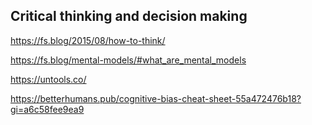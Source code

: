 ## Critical thinking and decision making

https://fs.blog/2015/08/how-to-think/

https://fs.blog/mental-models/#what_are_mental_models

https://untools.co/

https://betterhumans.pub/cognitive-bias-cheat-sheet-55a472476b18?gi=a6c58fee9ea9